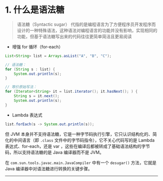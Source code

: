 
# 1. 什么是语法糖

>语法糖（Syntactic sugar） 代指的是编程语言为了方便程序员开发程序而设计的一种特殊语法，这种语法对编程语言的功能并没有影响，实现相同的功能，但基于语法糖写出来的代码往往更简单简洁且更易阅读

- 增强 for 循环（for-each）

```java
List<String> list = Arrays.asList("A", "B", "C");

// 语法糖：
for (String s : list) {
    System.out.println(s);
}

// 等价原始写法：
for (Iterator<String> it = list.iterator(); it.hasNext(); ) {
    String s = it.next();
    System.out.println(s);
}
```

- Lambda 表达式

```java
list.forEach(s -> System.out.println(s));
```

但 JVM 本身并不支持语法糖，它是一种字节码执行引擎，它只认识结构化的、简化的中间语言（即 `.class` 文件中的字节码指令），它不关心代码写的是 Lambda 表达式、for-each，还是 var ，这些在编译后都被转成了基础语法结构的字节码，所以支持语法糖的是 Java 编译器而不是 JVM。

在 `com.sun.tools.javac.main.JavaCompiler` 中有一个 `desugar()` 方法，它就是 Java 编译器中对语法糖进行转换的关键步骤。

****
